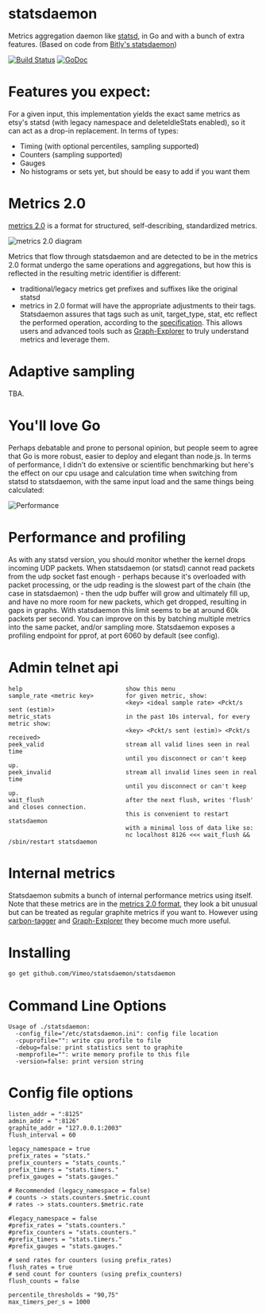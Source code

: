 statsdaemon
==========

Metrics aggregation daemon like [statsd](https://github.com/etsy/statsd), in Go and with a bunch of extra features.
(Based on code from [Bitly's statsdaemon](https://github.com/bitly/statsdaemon))

[![Build Status](https://secure.travis-ci.org/vimeo/statsdaemon.png)](http://travis-ci.org/vimeo/statsdaemon)
[![GoDoc](https://godoc.org/github.com/vimeo/statsdaemon?status.png)](https://godoc.org/github.com/vimeo/statsdaemon)


Features you expect:
=======================

For a given input, this implementation yields the exact same metrics as etsy's statsd (with legacy namespace and deleteIdleStats enabled),
so it can act as a drop-in replacement.  In terms of types:

* Timing (with optional percentiles, sampling supported)
* Counters (sampling supported)
* Gauges
* No histograms or sets yet, but should be easy to add if you want them


Metrics 2.0
===========

[metrics 2.0](http://dieter.plaetinck.be/metrics_2_a_proposal.html) is a format for structured, self-describing, standardized metrics.

![metrics 2.0 diagram](https://raw.github.com/vimeo/statsdaemon/master/img/metrics2.0-processor.png)

Metrics that flow through statsdaemon and are detected to be in the metrics 2.0 format undergo the same operations and aggregations, but how this is reflected in the resulting metric identifier is different:

* traditional/legacy metrics get prefixes and suffixes like the original statsd
* metrics in 2.0 format will have the appropriate adjustments to their tags.  Statsdaemon assures that tags such as unit, target_type, stat, etc reflect the performed operation, according to the [specification](https://github.com/vimeo/graph-explorer/wiki/Consistent-tag-keys-and-values).
This allows users and advanced tools such as [Graph-Explorer](http://vimeo.github.io/graph-explorer/) to truly understand metrics and leverage them.


Adaptive sampling
=================

TBA.


You'll love Go
==============

Perhaps debatable and prone to personal opinion, but people seem to agree that Go is more robust, easier to deploy and elegant than node.js.
In terms of performance, I didn't do extensive or scientific benchmarking but here's the effect on our cpu usage and calculation time when switching from statsd to statsdaemon, with the same input load and the same things being calculated:

![Performance](https://raw.github.com/vimeo/statsdaemon/master/img/statsd-to-statsdaemon-switch.png)

Performance and profiling
=========================

As with any statsd version, you should monitor whether the kernel drops incoming UDP packets.
When statsdaemon (or statsd) cannot read packets from the udp socket fast enough - perhaps because it's
overloaded with packet processing, or the udp reading is the slowest part of the chain (the
case in statsdaemon) - then the udp buffer will grow and ultimately fill up, and have no more room
for new packets, which get dropped, resulting in gaps in graphs.
With statsdaemon this limit seems to be at around 60k packets per second.
You can improve on this by batching multiple metrics into the same packet, and/or sampling more.
Statsdaemon exposes a profiling endpoint for pprof, at port 6060 by default (see config).

Admin telnet api
================

```
help                             show this menu
sample_rate <metric key>         for given metric, show:
                                 <key> <ideal sample rate> <Pckt/s sent (estim)>
metric_stats                     in the past 10s interval, for every metric show:
                                 <key> <Pckt/s sent (estim)> <Pckt/s received>
peek_valid                       stream all valid lines seen in real time
                                 until you disconnect or can't keep up.
peek_invalid                     stream all invalid lines seen in real time
                                 until you disconnect or can't keep up.
wait_flush                       after the next flush, writes 'flush' and closes connection.
                                 this is convenient to restart statsdaemon
                                 with a minimal loss of data like so:
                                 nc localhost 8126 <<< wait_flush && /sbin/restart statsdaemon
```


Internal metrics
================

Statsdaemon submits a bunch of internal performance metrics using itself.
Note that these metrics are in the [metrics 2.0 format](http://dieter.plaetinck.be/metrics_2_a_proposal.html),
they look a bit unusual but can be treated as regular graphite metrics if you want to.
However using [carbon-tagger](https://github.com/vimeo/carbon-tagger) and [Graph-Explorer](http://vimeo.github.io/graph-explorer/)
they become much more useful.


Installing
==========

```bash
go get github.com/Vimeo/statsdaemon/statsdaemon
```

Command Line Options
====================

```
Usage of ./statsdaemon:
  -config_file="/etc/statsdaemon.ini": config file location
  -cpuprofile="": write cpu profile to file
  -debug=false: print statistics sent to graphite
  -memprofile="": write memory profile to this file
  -version=false: print version string
```

Config file options
===================
```
listen_addr = ":8125"
admin_addr = ":8126"
graphite_addr = "127.0.0.1:2003"
flush_interval = 60

legacy_namespace = true
prefix_rates = "stats."
prefix_counters = "stats_counts."
prefix_timers = "stats.timers."
prefix_gauges = "stats.gauges."

# Recommended (legacy_namespace = false)
# counts -> stats.counters.$metric.count
# rates -> stats.counters.$metric.rate

#legacy_namespace = false
#prefix_rates = "stats.counters."
#prefix_counters = "stats.counters."
#prefix_timers = "stats.timers."
#prefix_gauges = "stats.gauges."

# send rates for counters (using prefix_rates)
flush_rates = true
# send count for counters (using prefix_counters)
flush_counts = false

percentile_thresholds = "90,75"
max_timers_per_s = 1000
```
